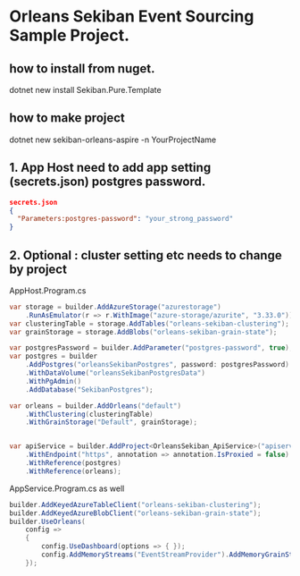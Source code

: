 # Orleans Sekiban Event Sourcing Sample Project.

## how to install from nuget.
dotnet new install Sekiban.Pure.Template

## how to make project

dotnet new sekiban-orleans-aspire -n YourProjectName

## 1. App Host need to add app setting (secrets.json) postgres password.

```json
secrets.json
{
  "Parameters:postgres-password": "your_strong_password"
}
```

## 2. Optional : cluster setting etc needs to change by project

AppHost.Program.cs

```cs
var storage = builder.AddAzureStorage("azurestorage")
    .RunAsEmulator(r => r.WithImage("azure-storage/azurite", "3.33.0"));
var clusteringTable = storage.AddTables("orleans-sekiban-clustering");
var grainStorage = storage.AddBlobs("orleans-sekiban-grain-state");

var postgresPassword = builder.AddParameter("postgres-password", true);
var postgres = builder
    .AddPostgres("orleansSekibanPostgres", password: postgresPassword)
    .WithDataVolume("orleansSekibanPostgresData")
    .WithPgAdmin()
    .AddDatabase("SekibanPostgres");

var orleans = builder.AddOrleans("default")
    .WithClustering(clusteringTable)
    .WithGrainStorage("Default", grainStorage);


var apiService = builder.AddProject<OrleansSekiban_ApiService>("apiservice")
    .WithEndpoint("https", annotation => annotation.IsProxied = false)
    .WithReference(postgres)
    .WithReference(orleans);

```

AppService.Program.cs as well
```cs
builder.AddKeyedAzureTableClient("orleans-sekiban-clustering");
builder.AddKeyedAzureBlobClient("orleans-sekiban-grain-state");
builder.UseOrleans(
    config =>
    {
        config.UseDashboard(options => { });
        config.AddMemoryStreams("EventStreamProvider").AddMemoryGrainStorage("EventStreamProvider");
    });

```